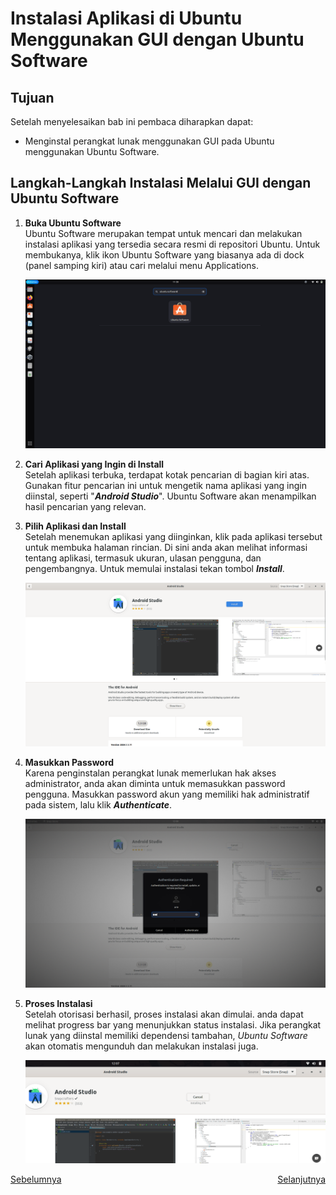 # Instalasi Aplikasi di Ubuntu  Menggunakan GUI dengan Ubuntu Software
## Tujuan
Setelah menyelesaikan bab ini pembaca diharapkan dapat:
- Menginstal perangkat lunak menggunakan GUI pada Ubuntu menggunakan Ubuntu Software.

## Langkah-Langkah Instalasi Melalui GUI dengan Ubuntu Software
1. **Buka Ubuntu Software**<br>
   Ubuntu Software merupakan tempat untuk mencari dan melakukan instalasi aplikasi yang tersedia secara resmi di repositori Ubuntu. Untuk membukanya, klik ikon Ubuntu Software yang biasanya ada di dock (panel samping kiri) atau cari melalui menu Applications.

   <center> 

   ![icon](img/icon_ubuntu_software.png)

   </center>

2. **Cari Aplikasi yang Ingin di Install**<br>
   Setelah aplikasi terbuka, terdapat kotak pencarian di bagian kiri atas. Gunakan fitur pencarian ini untuk mengetik nama aplikasi yang ingin diinstal, seperti "***Android Studio***". Ubuntu Software akan menampilkan hasil pencarian yang relevan.

3. **Pilih Aplikasi dan Install**<br>
   Setelah menemukan aplikasi yang diinginkan, klik pada aplikasi tersebut untuk membuka halaman rincian. Di sini anda akan melihat informasi tentang aplikasi, termasuk ukuran, ulasan pengguna, dan pengembangnya. Untuk memulai instalasi tekan tombol ***Install***.
   <center> 

   ![icon](img/rincian_aplikasi_ubuntu_software.png)

   </center>
4. **Masukkan Password**<br>
   Karena penginstalan perangkat lunak memerlukan hak akses administrator, anda akan diminta untuk memasukkan password pengguna. Masukkan password akun yang memiliki hak administratif pada sistem, lalu klik ***Authenticate***.

   <center> 

   ![icon](img/otorisasi_ubuntu_software.png)

   </center>

5. **Proses Instalasi**<br> 
   Setelah otorisasi berhasil, proses instalasi akan dimulai. anda dapat melihat progress bar yang menunjukkan status instalasi. Jika perangkat lunak yang diinstal memiliki dependensi tambahan, *Ubuntu Software* akan otomatis mengunduh dan melakukan instalasi juga.

   <center> 

   ![icon](img/proses_ubuntu_software.png)

   </center>

<div style="display: flex; justify-content: space-between;">
  <a href="./proses_instalasi_aplikasi.md">Sebelumnya</a>
  <a href="./instalasi_gui_synaptic.md">Selanjutnya</a>
</div>